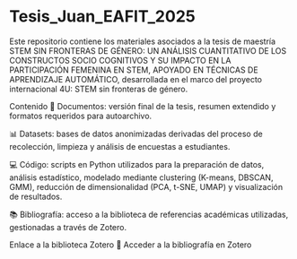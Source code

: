 # Tesis_Juan_EAFIT_2025
Este repositorio contiene los materiales asociados a la tesis de maestría STEM SIN FRONTERAS DE GÉNERO: UN ANÁLISIS CUANTITATIVO DE LOS CONSTRUCTOS SOCIO COGNITIVOS Y SU IMPACTO EN LA PARTICIPACIÓN FEMENINA EN STEM, APOYADO EN TÉCNICAS DE APRENDIZAJE AUTOMÁTICO, desarrollada en el marco del proyecto internacional 4U: STEM sin fronteras de género.

Contenido
📄 Documentos: versión final de la tesis, resumen extendido y formatos requeridos para autoarchivo.

📊 Datasets: bases de datos anonimizadas derivadas del proceso de recolección, limpieza y análisis de encuestas a estudiantes.

💻 Código: scripts en Python utilizados para la preparación de datos, análisis estadístico, modelado mediante clustering (K-means, DBSCAN, GMM), reducción de dimensionalidad (PCA, t-SNE, UMAP) y visualización de resultados.

📚 Bibliografía: acceso a la biblioteca de referencias académicas utilizadas, gestionadas a través de Zotero.

Enlace a la biblioteca Zotero
🔗 Acceder a la bibliografía en Zotero
